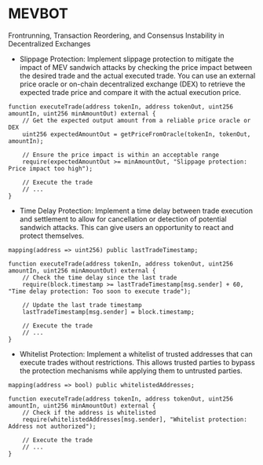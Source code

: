 # MEVBOT
Frontrunning, Transaction Reordering, and Consensus Instability in Decentralized Exchanges

* Slippage Protection: Implement slippage protection to mitigate the impact of MEV sandwich attacks by checking the price impact between the desired trade and the actual executed trade. You can use an external price oracle or on-chain decentralized exchange (DEX) to retrieve the expected trade price and compare it with the actual execution price.

```
function executeTrade(address tokenIn, address tokenOut, uint256 amountIn, uint256 minAmountOut) external {
    // Get the expected output amount from a reliable price oracle or DEX
    uint256 expectedAmountOut = getPriceFromOracle(tokenIn, tokenOut, amountIn);
  
    // Ensure the price impact is within an acceptable range
    require(expectedAmountOut >= minAmountOut, "Slippage protection: Price impact too high");

    // Execute the trade
    // ...
}
```

* Time Delay Protection: Implement a time delay between trade execution and settlement to allow for cancellation or detection of potential sandwich attacks. This can give users an opportunity to react and protect themselves.

```
mapping(address => uint256) public lastTradeTimestamp;

function executeTrade(address tokenIn, address tokenOut, uint256 amountIn, uint256 minAmountOut) external {
    // Check the time delay since the last trade
    require(block.timestamp >= lastTradeTimestamp[msg.sender] + 60, "Time delay protection: Too soon to execute trade");

    // Update the last trade timestamp
    lastTradeTimestamp[msg.sender] = block.timestamp;

    // Execute the trade
    // ...
}
```

* Whitelist Protection: Implement a whitelist of trusted addresses that can execute trades without restrictions. This allows trusted parties to bypass the protection mechanisms while applying them to untrusted parties.

```
mapping(address => bool) public whitelistedAddresses;

function executeTrade(address tokenIn, address tokenOut, uint256 amountIn, uint256 minAmountOut) external {
    // Check if the address is whitelisted
    require(whitelistedAddresses[msg.sender], "Whitelist protection: Address not authorized");

    // Execute the trade
    // ...
}

```
